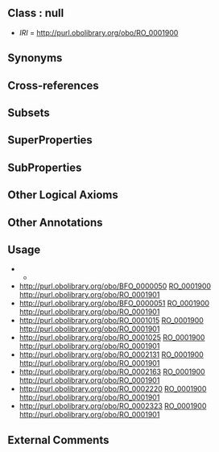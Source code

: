 
## Class : null

 * *IRI* = http://purl.obolibrary.org/obo/RO_0001900

## Synonyms


## Cross-references


## Subsets


## SuperProperties


## SubProperties


## Other Logical Axioms


## Other Annotations


## Usage

 * -
 * http://purl.obolibrary.org/obo/BFO_0000050 [RO_0001900](../../RO/00/RO_0001900.md) http://purl.obolibrary.org/obo/RO_0001901
 * http://purl.obolibrary.org/obo/BFO_0000051 [RO_0001900](../../RO/00/RO_0001900.md) http://purl.obolibrary.org/obo/RO_0001901
 * http://purl.obolibrary.org/obo/RO_0001015 [RO_0001900](../../RO/00/RO_0001900.md) http://purl.obolibrary.org/obo/RO_0001901
 * http://purl.obolibrary.org/obo/RO_0001025 [RO_0001900](../../RO/00/RO_0001900.md) http://purl.obolibrary.org/obo/RO_0001901
 * http://purl.obolibrary.org/obo/RO_0002131 [RO_0001900](../../RO/00/RO_0001900.md) http://purl.obolibrary.org/obo/RO_0001901
 * http://purl.obolibrary.org/obo/RO_0002163 [RO_0001900](../../RO/00/RO_0001900.md) http://purl.obolibrary.org/obo/RO_0001901
 * http://purl.obolibrary.org/obo/RO_0002220 [RO_0001900](../../RO/00/RO_0001900.md) http://purl.obolibrary.org/obo/RO_0001901
 * http://purl.obolibrary.org/obo/RO_0002323 [RO_0001900](../../RO/00/RO_0001900.md) http://purl.obolibrary.org/obo/RO_0001901

## External Comments

